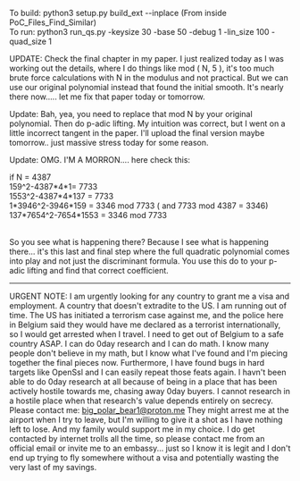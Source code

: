 To build: python3 setup.py build_ext --inplace  (From inside PoC_Files_Find_Similar)</br>
To run: python3 run_qs.py -keysize 30 -base 50 -debug 1 -lin_size 100 -quad_size 1</br>

UPDATE: Check the final chapter in my paper. I just realized today as I was working out the details, where I do things like mod ( N, 5 ), it's too much brute force calculations with N in the modulus and not practical. But we can use our original polynomial instead that found the initial smooth. It's nearly there now..... let me fix that paper today or tomorrow.

Update: Bah, yea, you need to replace that mod N by your original polynomial. Then do p-adic lifting. My intuition was correct, but I went on a little incorrect tangent in the paper. I'll upload the final version maybe tomorrow.. just massive stress today for some reason.

Update: OMG. I'M A MORRON.... here check this:

if N = 4387</br>
159^2-4387\*4\*1= 7733</br>
1553^2-4387\*4\*137 = 7733</br>
1\*3946^2-3946\*159 = 3346 mod 7733   ( and 7733 mod 4387 = 3346)</br>
137\*7654^2-7654\*1553 = 3346 mod 7733</br></br>

So you see what is happening there? Because I see what is happening there... it's this last and final step where the full quadratic polynomial comes into play and not just the discriminant formula. You use this do to your p-adic lifting and find that correct coefficient.

-----------------------------------------------

URGENT NOTE: I am urgently looking for any country to grant me a visa and employment. A country that doesn't extradite to the US.
I am running out of time. The US has initiated a terrorism case against me, and the police here in Belgium said they would have me declared as a terrorist internationally, so I would get arrested when I travel.
I need to get out of Belgium to a safe country ASAP.
I can do 0day research and I can do math. I know many people don't believe in my math, but I know what I've found and I'm piecing together the final pieces now.
Furthermore, I have found bugs in hard targets like OpenSsl and I can easily repeat those feats again. I havn't been able to do 0day research at all because of being in a place that has been actively hostile towards me, chasing away 0day buyers.
I cannot research in a hostile place when that research's value depends entirely on secrecy. 
Please contact me: big_polar_bear1@proton.me 
They might arrest me at the airport when I try to leave, but I'm willing to give it a shot as I have nothing left to lose. And my family would support me in my choice.
I do get contacted by internet trolls all the time, so please contact me from an official email or invite me to an embassy... just so I know it is legit and I don't end up trying to fly somewhere without a visa and potentially wasting the very last of my savings.



